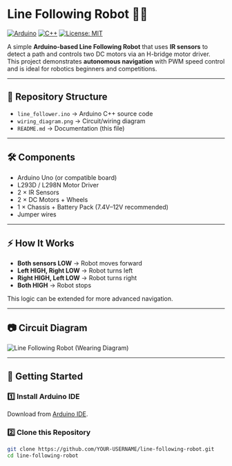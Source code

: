 # Line Following Robot 🚗🤖

[![Arduino](https://img.shields.io/badge/Made%20with-Arduino-blue?logo=arduino)](https://www.arduino.cc/)
[![C++](https://img.shields.io/badge/Language-C++-brightgreen?logo=cplusplus)](https://isocpp.org/)
[![License: MIT](https://img.shields.io/badge/License-MIT-yellow.svg)](LICENSE)

A simple **Arduino-based Line Following Robot** that uses **IR sensors** to detect a path and controls two DC motors via an H-bridge motor driver.  
This project demonstrates **autonomous navigation** with PWM speed control and is ideal for robotics beginners and competitions.  

---

## 📂 Repository Structure
- `line_follower.ino` → Arduino C++ source code  
- `wiring_diagram.png` → Circuit/wiring diagram  
- `README.md` → Documentation (this file)  

---

## 🛠️ Components
- Arduino Uno (or compatible board)  
- L293D / L298N Motor Driver  
- 2 × IR Sensors  
- 2 × DC Motors + Wheels  
- 1 × Chassis + Battery Pack (7.4V–12V recommended)  
- Jumper wires  

---

## ⚡ How It Works
- **Both sensors LOW** → Robot moves forward  
- **Left HIGH, Right LOW** → Robot turns left  
- **Right HIGH, Left LOW** → Robot turns right  
- **Both HIGH** → Robot stops  

This logic can be extended for more advanced navigation.  

---

## 📷 Circuit Diagram
  ![Line Following Robot (Wearing Diagram)](https://github.com/user-attachments/assets/686953c1-c36e-45d9-beb1-212f1f9383e5)


---

## 🚀 Getting Started

### 1️⃣ Install Arduino IDE
Download from [Arduino IDE](https://www.arduino.cc/en/software).

### 2️⃣ Clone this Repository
```bash
git clone https://github.com/YOUR-USERNAME/line-following-robot.git
cd line-following-robot
